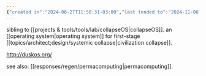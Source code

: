 ```yaml
---
{"created in":"2024-08-27T11:50:31-03:00","last tended to":"2024-11-06T18:52:19-03:00","tags":["OS","permacomputing","lab","OSdesign","low-tech","tier1","tool","🌱","open-source"],"relevancescore":95,"dg-publish":true,"notestage":["🌱"],"created":"2024-08-27T11:50:31.319-03:00","updated":"2024-11-22T16:09:54.168-03:00","permalink":"/projects-and-tools/tools/lab/dusk-os/","dgPassFrontmatter":true}
---
```


sibling to [[projects & tools/tools/lab/collapseOS\|collapseOS]]. an [[operating system\|operating system]] for first-stage [[topics/architect;design/systemic collapse\|civilization collapse]].

http://duskos.org/

see also: [[responses/regen/permacomputing\|permacomputing]].